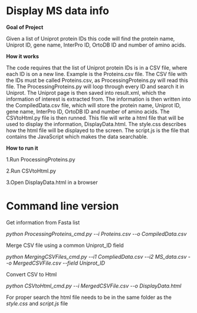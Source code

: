 # Display MS data info

**Goal of Project**

Given a list of Uniprot protein IDs this code will find the protein name, Uniprot ID, gene name, InterPro ID, OrtoDB ID and number of amino acids.

**How it works**

The code requires that the list of Uniprot protein IDs is in a CSV file, where each ID is on a new line. Example is the Proteins.csv file. The CSV file with the IDs must be called Proteins.csv, as ProcessingProteins.py will read this file. The ProcessingProteins.py will loop through every ID and search it in Uniprot. The Uniprot page is then saved into result.xml, which the information of interest is extracted from. The information is then written into the CompiledData.csv file, which will store the protein name, Uniprot ID, gene name, InterPro ID, OrtoDB ID and number of amino acids. The CSVtoHtml.py file is then runned. This file will write a html file that will be used to display the information, DisplayData.html. The style.css describes how the html file will be displayed to the screen. The script.js is the file that contains the JavaScript which makes the data searchable.

**How to run it**

1.Run ProcessingProteins.py

2.Run CSVtoHtml.py

3.Open DisplayData.html in a browser

# Command line version

Get information from Fasta list

*python ProcessingProteins_cmd.py --i Proteins.csv --o CompiledData.csv*

Merge CSV file using a common Uniprot_ID field

*python MergingCSVFiles_cmd.py --i1 CompliedData.csv --i2 MS_data.csv --o MergedCSVFile.csv --field Uniprot_ID*

Convert CSV to Html

*python CSVtoHtml_cmd.py --i MergedCSVFile.csv --o DisplayData.html*

For proper search the html file needs to be in the same folder as the *style.css* and *script.js* file







